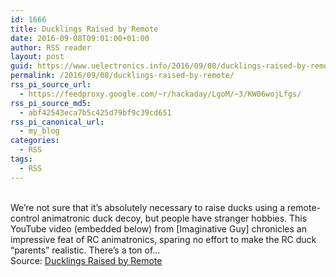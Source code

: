 ```yaml
---
id: 1666
title: Ducklings Raised by Remote
date: 2016-09-08T09:01:00+01:00
author: RSS reader
layout: post
guid: https://www.uelectronics.info/2016/09/08/ducklings-raised-by-remote/
permalink: /2016/09/08/ducklings-raised-by-remote/
rss_pi_source_url:
  - https://feedproxy.google.com/~r/hackaday/LgoM/~3/KW06wojLfgs/
rss_pi_source_md5:
  - abf42543eca7b5c425d79bf9c39cd651
rss_pi_canonical_url:
  - my_blog
categories:
  - RSS
tags:
  - RSS
---
```

&#013;  
We’re not sure that it’s absolutely necessary to raise ducks using a remote-control animatronic duck decoy, but people have stranger hobbies. This YouTube video (embedded below) from [Imaginative Guy] chronicles an impressive feat of RC animatronics, sparing no effort to make the RC duck “parents” realistic. There’s a ton of…&#013;  
Source: <a href="https://feedproxy.google.com/~r/hackaday/LgoM/~3/KW06wojLfgs/" target="_blank">Ducklings Raised by Remote</a>
